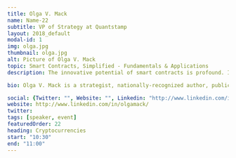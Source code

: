 ```yaml
---
title: Olga V. Mack
name: Name-22
subtitle: VP of Strategy at Quantstamp
layout: 2018_default
modal-id: 1
img: olga.jpg
thumbnail: olga.jpg
alt: Picture of Olga V. Mack
topic: Smart Contracts, Simplified - Fundamentals & Applications
description: The innovative potential of smart contracts is profound. If widely adopted, these computable and self-executing smart contracts can significantly reduce transaction time and costs, enable autonomous machine-to-machine transactions, and fundamentally alter how countless industries will interact with their clients. Because of this potential, all professionals must strive to understand this rapidly changing technology, as well as the unique benefits that it can pose. This talk will define smart contracts, explain their current and future business applications, discuss how they may transform the world, and focus on concrete steps you can take to prepare for the potential impact on your career.

bio: Olga V. Mack is a strategist, nationally-recognized author, public speaker, and women’s advocate. She is a Vice President of Strategy at Quntstamp, the first decentralized security auditing blockchain platform. In the past she has served as General Counsel at ClearSlide, has held various roles at Visa, Zoosk, Pacific Art League, Wilson Sonsini, and Yahoo and earned both a B.A. and J.D. from UC Berkeley. 

social: {Twitter: "", Website: "", Linkedin: "http://www.linkedin.com/in/olgamack/" }
website: http://www.linkedin.com/in/olgamack/
twitter: 
tags: [speaker, event]
featuredOrder: 22
heading: Cryptocurrencies
start: "10:30"
end: "11:00"
---
```

